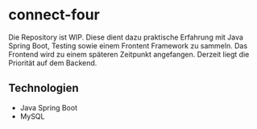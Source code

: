 # connect-four

Die Repository ist WIP.
Diese dient dazu praktische Erfahrung mit Java Spring Boot, Testing sowie einem Frontent Framework zu sammeln. Das Frontend wird zu einem späteren Zeitpunkt angefangen. Derzeit liegt die Priorität auf dem Backend.

## Technologien
- Java Spring Boot
- MySQL
